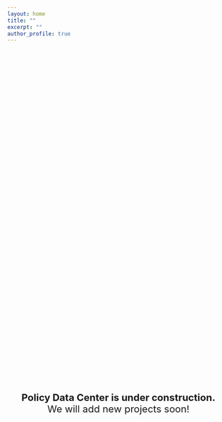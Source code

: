 ```yaml
---
layout: home
title: ""
excerpt: ""
author_profile: true
---
```

<div style="height: 40vh; display: flex; align-items: center; justify-content: center; text-align: center;">
  <div>
    <p style="font-size: 22px;">
      <strong>Policy Data Center is under construction.</strong><br>
      We will add new projects soon!
    </p>
  </div>
</div>
